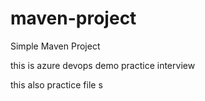 # maven-project

Simple Maven Project

this is azure devops demo practice interview

this also practice file
s